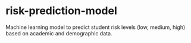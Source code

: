 # risk-prediction-model
Machine learning model to predict student risk levels (low, medium, high) based on academic and demographic data.
